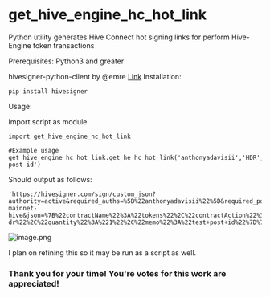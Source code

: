 # get_hive_engine_hc_hot_link
Python utility generates Hive Connect hot signing links for perform Hive-Engine token transactions

Prerequisites:
Python3 and greater

hivesigner-python-client by @emre [Link](https://github.com/emre/hivesigner-python-client)
Installation:
```
pip install hivesigner
```

Usage:

Import script as module.

```
import get_hive_engine_hc_hot_link

#Example usage
get_hive_engine_hc_hot_link.get_he_hc_hot_link('anthonyadavisii','HDR','1','test post id')
```

Should output as follows:

```
'https://hivesigner.com/sign/custom_json?authority=active&required_auths=%5B%22anthonyadavisii%22%5D&required_posting_auths=%5B%5D&id=ssc-mainnet-hive&json=%7B%22contractName%22%3A%22tokens%22%2C%22contractAction%22%3A%22transfer%22%2C%22contractPayload%22%3A%7B%22symbol%22%3A%22HDR%22%2C%22to%22%3A%22hive-dr%22%2C%22quantity%22%3A%221%22%2C%22memo%22%3A%22test+post+id%22%7D%7D'
```
![image.png](https://images.ecency.com/DQmSM3gjcQqHZ53kd5W56F9SPxmBo1FVkcEMBHVZ9qEzxMa/image.png)

I plan on refining this so it may be run as a script as well.

### Thank you for your time! You're votes for this work are appreciated!
